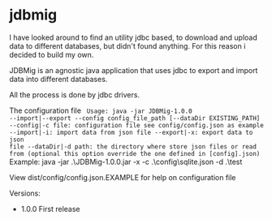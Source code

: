 # jdbmig
I have looked around to find an utility jdbc based, to download and upload data to different databases, but didn't found anything. For this reason i decided to build my own.

JDBMig is an agnostic java application that uses jdbc to export and import data into different databases.

All the process is done by jdbc drivers. 

The configuration file 
<code>
Usage: java -jar JDBMig-1.0.0 --import|--export --config config_file_path [--dataDir EXISTING_PATH]
--config|-c file:       configuration file see config/config.json as example
--import|-i:            import data from json file
--export|-x:            export data to json file
--dataDir|-d path:      the directory where store json files or read from
                        (optional this option override the one defined in [config].json)
</code>
Example: java -jar .\JDBMig-1.0.0.jar -x -c .\config\sqlite.json -d .\test

View dist/config/config.json.EXAMPLE for help on configuration file

Versions: 
- 1.0.0 First release

